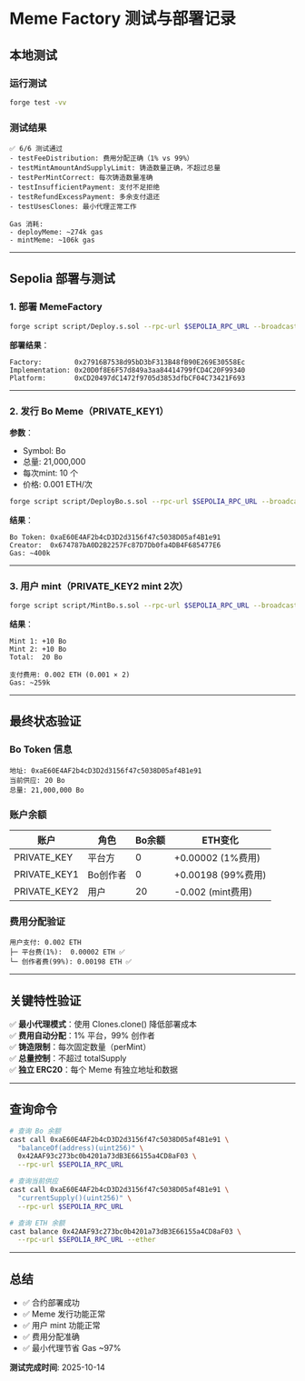 # Meme Factory 测试与部署记录

## 本地测试

### 运行测试
```bash
forge test -vv
```

### 测试结果
```
✅ 6/6 测试通过
- testFeeDistribution: 费用分配正确（1% vs 99%）
- testMintAmountAndSupplyLimit: 铸造数量正确，不超过总量
- testPerMintCorrect: 每次铸造数量准确
- testInsufficientPayment: 支付不足拒绝
- testRefundExcessPayment: 多余支付退还
- testUsesClones: 最小代理正常工作

Gas 消耗:
- deployMeme: ~274k gas
- mintMeme: ~106k gas
```

---

## Sepolia 部署与测试

### 1. 部署 MemeFactory

```bash
forge script script/Deploy.s.sol --rpc-url $SEPOLIA_RPC_URL --broadcast --legacy
```

**部署结果**：
```
Factory:        0x27916B7538d95bD3bF313B48fB90E269E30558Ec
Implementation: 0x20D0f8E6F57d849a3aa84414799fCD4C20F99340
Platform:       0xCD20497dC1472f9705d3853dfbCF04C73421F693
```

---

### 2. 发行 Bo Meme（PRIVATE_KEY1）

**参数**：
- Symbol: Bo
- 总量: 21,000,000
- 每次mint: 10 个
- 价格: 0.001 ETH/次

```bash
forge script script/DeployBo.s.sol --rpc-url $SEPOLIA_RPC_URL --broadcast --legacy
```

**结果**：
```
Bo Token: 0xaE60E4AF2b4cD3D2d3156f47c5038D05af4B1e91
Creator:  0x674787bA0D2B2257Fc87D7Db0fa4DB4F685477E6
Gas: ~400k
```

---

### 3. 用户 mint（PRIVATE_KEY2 mint 2次）

```bash
forge script script/MintBo.s.sol --rpc-url $SEPOLIA_RPC_URL --broadcast --legacy
```

**结果**：
```
Mint 1: +10 Bo
Mint 2: +10 Bo
Total:  20 Bo

支付费用: 0.002 ETH (0.001 × 2)
Gas: ~259k
```

---

## 最终状态验证

### Bo Token 信息
```
地址: 0xaE60E4AF2b4cD3D2d3156f47c5038D05af4B1e91
当前供应: 20 Bo
总量: 21,000,000 Bo
```

### 账户余额

| 账户 | 角色 | Bo余额 | ETH变化 |
|------|------|--------|---------|
| PRIVATE_KEY | 平台方 | 0 | +0.00002 (1%费用) |
| PRIVATE_KEY1 | Bo创作者 | 0 | +0.00198 (99%费用) |
| PRIVATE_KEY2 | 用户 | 20 | -0.002 (mint费用) |

### 费用分配验证
```
用户支付: 0.002 ETH
├─ 平台费(1%):  0.00002 ETH ✅
└─ 创作者费(99%): 0.00198 ETH ✅
```

---

## 关键特性验证

✅ **最小代理模式**：使用 Clones.clone() 降低部署成本  
✅ **费用自动分配**：1% 平台，99% 创作者  
✅ **铸造限制**：每次固定数量（perMint）  
✅ **总量控制**：不超过 totalSupply  
✅ **独立 ERC20**：每个 Meme 有独立地址和数据  

---

## 查询命令

```bash
# 查询 Bo 余额
cast call 0xaE60E4AF2b4cD3D2d3156f47c5038D05af4B1e91 \
  "balanceOf(address)(uint256)" \
  0x42AAF93c273bc0b4201a73dB3E66155a4CD8aF03 \
  --rpc-url $SEPOLIA_RPC_URL

# 查询当前供应
cast call 0xaE60E4AF2b4cD3D2d3156f47c5038D05af4B1e91 \
  "currentSupply()(uint256)" \
  --rpc-url $SEPOLIA_RPC_URL

# 查询 ETH 余额
cast balance 0x42AAF93c273bc0b4201a73dB3E66155a4CD8aF03 \
  --rpc-url $SEPOLIA_RPC_URL --ether
```

---

## 总结

- ✅ 合约部署成功
- ✅ Meme 发行功能正常
- ✅ 用户 mint 功能正常
- ✅ 费用分配准确
- ✅ 最小代理节省 Gas ~97%

**测试完成时间**: 2025-10-14

